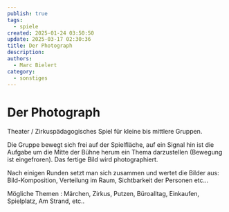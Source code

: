 ```yaml
---
publish: true
tags:
  - spiele
created: 2025-01-24 03:50:50
update: 2025-03-17 02:30:36
title: Der Photograph
description: 
authors:
  - Marc Bielert
category:
  - sonstiges
---
```


# Der Photograph

Theater / Zirkuspädagogisches Spiel für kleine bis mittlere Gruppen.

Die Gruppe bewegt sich frei auf der Spielfläche, auf ein Signal hin ist die Aufgabe um die Mitte der Bühne herum ein Thema darzustellen (Bewegung ist eingefroren).
Das fertige Bild wird photographiert.

Nach einigen Runden setzt man sich zusammen und wertet die Bilder aus: Bild-Komposition, Verteilung im Raum, Sichtbarkeit der Personen etc...

Mögliche Themen : Märchen, Zirkus, Putzen, Büroalltag, Einkaufen, Spielplatz, Am Strand, etc..

